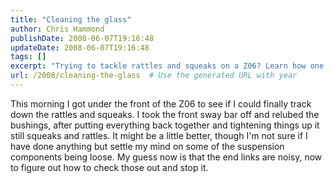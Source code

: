 ```yaml
---
title: "Cleaning the glass"
author: Chris Hammond
publishDate: 2008-06-07T19:16:48
updateDate: 2008-06-07T19:16:48
tags: []
excerpt: "Trying to tackle rattles and squeaks on a Z06? Learn how one enthusiast dealt with front sway bar issues and discovered possible noisy end links."
url: /2008/cleaning-the-glass  # Use the generated URL with year
---
```

<p>This morning I got under the front of the Z06 to see if I could finally track down the rattles and squeaks. I took the front sway bar off and relubed the bushings, after putting everything back together and tightening things up it still squeaks and rattles. It might be a little better, though I'm not sure if I have done anything but settle my mind on some of the suspension components being loose. My guess now is that the end links are noisy, now to figure out how to check those out and stop it.</p>

